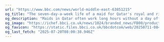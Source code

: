 ```yaml
---
url: "https://www.bbc.com/news/world-middle-east-63851215"
og_title: "The seven-day-a-week life of a maid for Qatar's royal and rich"
og_description: "Maids in Qatar often work long hours without a day off, despite changes to employment law."
og_image: "https://ichef.bbci.co.uk/news/1024/branded_news/FB00/production/_127865246_maid2-nc.png"
og_favicon: "https://static.files.bbci.co.uk/bbcdotcom/web/20250711-084946-a521911844-web-2.25.0-9/favicon-32x32.png"
og_last_fetch: "2025-07-20T08:00:38.946Z"
---
```

